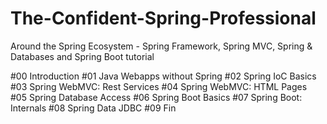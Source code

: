# The-Confident-Spring-Professional
  Around the Spring Ecosystem - Spring Framework, Spring MVC, Spring & Databases and Spring Boot tutorial
  
  #00 Introduction
  #01 Java Webapps without Spring
  #02 Spring IoC Basics
  #03 Spring WebMVC: Rest Services
  #04 Spring WebMVC: HTML Pages
  #05 Spring Database Access
  #06 Spring Boot Basics
  #07 Spring Boot: Internals
  #08 Spring Data JDBC
  #09 Fin
  
  
  
  
